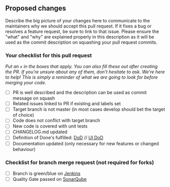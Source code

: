 ## Proposed changes

Describe the big picture of your changes here to communicate to the maintainers why we should accept this pull request. If it fixes a bug or resolves a feature request, be sure to link to that issue. Please ensure the "what" and "why" are explained properly in this description as it will be used as the commit description on squashing your pull request commits. 

### Your checklist for this pull request

_Put an `x` in the boxes that apply. You can also fill these out after creating the PR. If you're unsure about any of them, don't hesitate to ask. We're here to help! This is simply a reminder of what we are going to look for before merging your code._

- [ ] PR is well described and the description can be used as commit message on squash
- [ ] Related issues linked to PR if existing and labels set
- [ ] Target branch is not master (in most cases develop should bet the target of choice) 
- [ ] Code does not conflict with target branch
- [ ] New code is covered with unit tests
- [ ] CHANGELOG.md updated
- [ ] Definition of Done's fulfilled: [DoD](https://github.com/scm-manager/scm-manager/blob/develop/docs/en/development/definition-of-done.md) // [UI DoD](https://github.com/scm-manager/scm-manager/blob/develop/docs/en/development/ui-dod.md)
- [ ] Documentation updated (only necessary for new features or changed behaviour)

### Checklist for branch merge request (not required for forks)

- [ ] Branch is green/blue on [Jenkins](https://oss.cloudogu.com/jenkins/)
- [ ] Quality Gate passed on [SonarQube](https://sonarcloud.io/organizations/scm-manager/projects)
